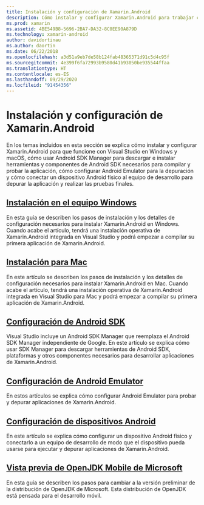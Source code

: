 ```yaml
---
title: Instalación y configuración de Xamarin.Android
description: Cómo instalar y configurar Xamarin.Android para trabajar con Visual Studio.
ms.prod: xamarin
ms.assetid: 4BE549B8-5696-2BA7-DA32-8C0EE90A879D
ms.technology: xamarin-android
author: davidortinau
ms.author: daortin
ms.date: 06/22/2018
ms.openlocfilehash: a3d51a9eb7de58b124fab48365371d91c5d4c95f
ms.sourcegitcommit: 4e399f6fa72993b9580d41b93050be935544ffaa
ms.translationtype: HT
ms.contentlocale: es-ES
ms.lasthandoff: 09/29/2020
ms.locfileid: "91454356"
---
```

# <a name="install-and-setup-xamarinandroid"></a>Instalación y configuración de Xamarin.Android

En los temas incluidos en esta sección se explica cómo instalar y configurar Xamarin.Android para que funcione con Visual Studio en Windows y macOS, cómo usar Android SDK Manager para descargar e instalar herramientas y componentes de Android SDK necesarios para compilar y probar la aplicación, cómo configurar Android Emulator para la depuración y cómo conectar un dispositivo Android físico al equipo de desarrollo para depurar la aplicación y realizar las pruebas finales.

## <a name="windows-installation"></a>[Instalación en el equipo Windows](~/android/get-started/installation/windows.md)

En esta guía se describen los pasos de instalación y los detalles de configuración necesarios para instalar Xamarin.Android en Windows. Cuando acabe el artículo, tendrá una instalación operativa de Xamarin.Android integrada en Visual Studio y podrá empezar a compilar su primera aplicación de Xamarin.Android.

## <a name="mac-installation"></a>[Instalación para Mac](/visualstudio/mac/installation)

En este artículo se describen los pasos de instalación y los detalles de configuración necesarios para instalar Xamarin.Android en Mac. Cuando acabe el artículo, tendrá una instalación operativa de Xamarin.Android integrada en Visual Studio para Mac y podrá empezar a compilar su primera aplicación de Xamarin.Android.

## <a name="android-sdk-setup"></a>[Configuración de Android SDK](~/android/get-started/installation/android-sdk.md)

Visual Studio incluye un Android SDK Manager que reemplaza el Android SDK Manager independiente de Google. En este artículo se explica cómo usar SDK Manager para descargar herramientas de Android SDK, plataformas y otros componentes necesarios para desarrollar aplicaciones de Xamarin.Android.

## <a name="android-emulator-setup"></a>[Configuración de Android Emulator](~/android/get-started/installation/android-emulator/index.md)

En estos artículos se explica cómo configurar Android Emulator para probar y depurar aplicaciones de Xamarin.Android.

## <a name="android-device-setup"></a>[Configuración de dispositivos Android](~/android/get-started/installation/set-up-device-for-development.md)

En este artículo se explica cómo configurar un dispositivo Android físico y conectarlo a un equipo de desarrollo de modo que el dispositivo pueda usarse para ejecutar y depurar aplicaciones de Xamarin.Android.

## <a name="microsoft-mobile-openjdk-preview"></a>[Vista previa de OpenJDK Mobile de Microsoft](~/android/get-started/installation/openjdk.md)

En esta guía se describen los pasos para cambiar a la versión preliminar de la distribución de OpenJDK de Microsoft. Esta distribución de OpenJDK está pensada para el desarrollo móvil.